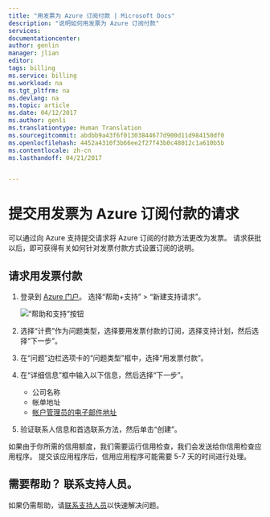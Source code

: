```yaml
---
title: "用发票为 Azure 订阅付款 | Microsoft Docs"
description: "说明如何用发票为 Azure 订阅付款"
services: 
documentationcenter: 
author: genlin
manager: jlian
editor: 
tags: billing
ms.service: billing
ms.workload: na
ms.tgt_pltfrm: na
ms.devlang: na
ms.topic: article
ms.date: 04/12/2017
ms.author: genli
ms.translationtype: Human Translation
ms.sourcegitcommit: abdbb9a43f6f01303844677d900d11d984150df0
ms.openlocfilehash: 4452a4310f3b66ee2f27f43b0c48012c1a610b5b
ms.contentlocale: zh-cn
ms.lasthandoff: 04/21/2017


---
```

# <a name="submit-a-request-to-pay-azure-subscription-by-invoice"></a>提交用发票为 Azure 订阅付款的请求

可以通过向 Azure 支持提交请求将 Azure 订阅的付款方法更改为发票。 请求获批以后，即可获得有关如何针对发票付款方式设置订阅的说明。 

## <a name="request-pay-by-invoice"></a>请求用发票付款

1. 登录到 [Azure 门户](https://portal.azure.com/)。 选择“帮助+支持” > “新建支持请求”。

    ![“帮助和支持”按钮](./media/billing-how-to-pay-by-invoice/helpandsupport.png)
2. 选择“计费”作为问题类型，选择要用发票付款的订阅，选择支持计划，然后选择“下一步”。
3. 在“问题”边栏选项卡的“问题类型”框中，选择“用发票付款”。
4. 在“详细信息”框中输入以下信息，然后选择“下一步”。

    - 公司名称
    - 帐单地址
    - [帐户管理员的电子邮件地址](billing-add-change-azure-subscription-administrator.md#check-the-account-administrator-of-the-subscription)
    

5. 验证联系人信息和首选联系方法，然后单击“创建”。

如果由于你所需的信用额度，我们需要运行信用检查，我们会发送给你信用检查应用程序。 提交该应用程序后，信用应用程序可能需要 5-7 天的时间进行处理。

## <a name="need-help-contact-support"></a>需要帮助？ 联系支持人员。
如果仍需帮助，请[联系支持人员](https://portal.azure.com/?#blade/Microsoft_Azure_Support/HelpAndSupportBlade)以快速解决问题。
